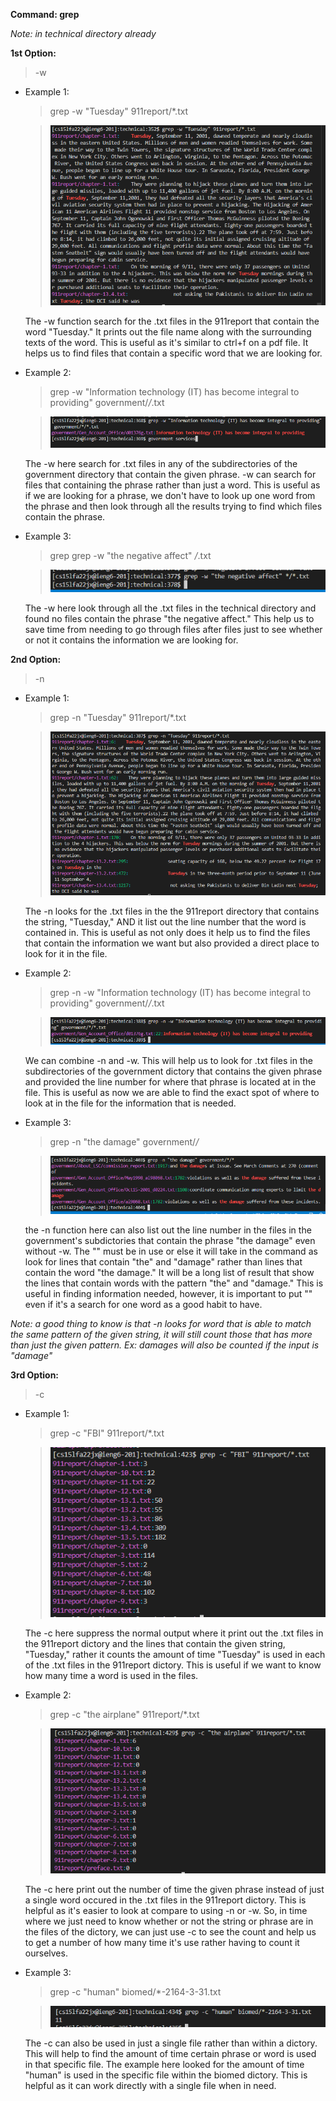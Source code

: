 **Command: grep**

*Note: in technical directory already*

**1st Option:** 
> -w

    
- Example 1: 

    >grep -w "Tuesday" 911report/*.txt 
    
    >![ex1.1](ex1.1.PNG)

    The -w function search for the .txt files in the 911report that contain the word "Tuesday." It prints out the file name along with the surrounding texts of the word. This is useful as it's similar to ctrl+f on a pdf file. It helps us to find files that contain a specific word that we are looking for. 
    

- Example 2: 

    > grep -w "Information technology (IT) has become integral to providing" government/*/*.txt
    
    >![ex1.2](ex1.2.PNG)
    
    The -w here search for .txt files in any of the subdirectories of the government directory that contain the given phrase. -w can search for files that containing the phrase rather than just a word. This is useful as if we are looking for a phrase, we don't have to look up one word from the phrase and then look through all the results trying to find which files contain the phrase. 

- Example 3: 

    > grep grep -w "the negative affect" */*.txt
    
    >![ex1.3](ex1.3.PNG)

    The -w here look through all the .txt files in the technical directory and found no files contain the phrase "the negative affect." This help us to save time from needing to go through files after files just to see whether or not it contains the information we are looking for.

**2nd Option:** 
> -n

- Example 1: 

    >grep -n "Tuesday" 911report/*.txt
    
    >![ex2.1](ex2.1.PNG)

    The -n looks for the .txt files in the the 911report directory that contains the string, "Tuesday," AND it list out the line number that the word is contained in. This is useful as not only does it help us to find the files that contain the information we want but also provided a direct place to look for it in the file. 

- Example 2: 

    >grep -n -w "Information technology (IT) has become integral to providing" government/*/*.txt
    
    >![ex2.2](ex2.2.PNG)

    We can combine -n and -w. This will help us to look for .txt files in the subdirectories of the government dictory that contains the given phrase and provided the line number for where that phrase is located at in the file. This is useful as now we are able to find the exact spot of where to look at in the file for the information that is needed. 

- Example 3:

    >grep -n "the damage" government/*/*
    
    >![ex2.3](ex2.3.PNG)

    the -n function here can also list out the line number in the files in the government's subdictories that contain the phrase "the damage" even without -w. The "" must be in use or else it will take in the command as look for lines that contain "the" and "damage" rather than lines that contain the word "the damage." It will be a long list of result that show the lines that contain words with the pattern "the" and "damage." This is useful in finding information needed, however, it is important to put "" even if it's a search for one word as a good habit to have. 

*Note: a good thing to know is that -n looks for word that is able to match the same pattern of the given string, it will still count those that has more than just the given pattern. Ex: damages will also be counted if the input is "damage"*

**3rd Option:** 
>-c

- Example 1: 

    >grep -c "FBI" 911report/*.txt
    
    >![ex3.1](ex3.1a.PNG)

    The -c here suppress the normal output where it print out the .txt files in the 911report dictory and the lines that contain the given string, "Tuesday," rather it counts the amount of time "Tuesday" is used in each of the .txt files in the 911report dictory. This is useful if we want to know how many time a word is used in the files. 

- Example 2: 

    >grep -c "the airplane" 911report/*.txt
    
    >![ex3.2](ex3.2.PNG)

    The -c here print out the number of time the given phrase instead of just a single word occured in the .txt files in the 911report dictory. This is helpful as it's easier to look at compare to using -n or -w. So, in time where we just need to know whether or not the string or phrase are in the files of the dictory, we can just use -c to see the count and help us to get a number of how many time it's use rather having to count it ourselves. 

- Example 3: 

    > grep -c "human" biomed/*-2164-3-31.txt
    
    >![ex3.3](ex3.3.PNG)

    The -c can also be used in just a single file rather than within a dictory. This will help to find the amount of time certain phrase or word is used in that specific file. The example here looked for the amount of time "human" is used in the specific file within the biomed dictory. This is helpful as it can work directly with a single file when in need. 




